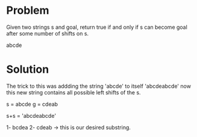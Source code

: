 # Problem

Given two strings s and goal, return true if and only if s can become goal after some number of shifts on s.





abcde 




# Solution

The trick to this was addding the string 'abcde' to itself 'abcdeabcde' now this new string contains all possible left shifts of the s.

s = abcde
g = cdeab

s+s = 'abcdeabcde'

1- bcdea
2- cdeab -> this is our desired substring.
